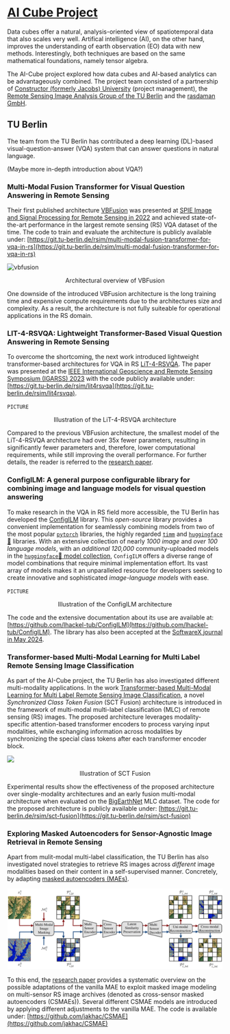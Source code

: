 # [AI Cube Project](https://eo-lab.org/en/projects/?id=12443968-ab8d-439b-8794-57d25b260406) 

Data cubes offer a natural, analysis-oriented view of spatiotemporal data that also scales very well.
Artifical intelligence (AI), on the other hand, improves the understanding of earth observation (EO) data with new methods.
Interestingly, both techniques are based on the same mathematical foundations, namely tensor algebra.

The AI-Cube project explored how data cubes and AI-based analytics
can be advantageously combined. The project team consisted of a
partnership of [Constructor (formerly Jacobs) University](https://constructor.university/)
(project management), the [Remote Sensing Image Analysis Group of the TU Berlin](https://rsim.berlin/)
and the [rasdaman GmbH](https://www.rasdaman.com/).

## TU Berlin

The team from the TU Berlin has contributed a deep learning (DL)-based visual-question-answer (VQA) system that can answer questions in natural language.

(Maybe more in-depth introduction about VQA?)

### Multi-Modal Fusion Transformer for Visual Question Answering in Remote Sensing

Their first published architecture [VBFusion](https://arxiv.org/abs/2210.04510) was presented at [SPIE Image and Signal Processing for Remote Sensing in 2022](https://spie.org/spie-sensors-imaging/presentation/Multi-modal-fusion-transformer-for-visual-question-answering-in-remote/12267-21#_=_)
and achieved state-of-the-art performance in the largest remote sensing (RS) VQA dataset of the time.
The code to train and evaluate the architecture is publicly available under:
[https://git.tu-berlin.de/rsim/multi-modal-fusion-transformer-for-vqa-in-rs](https://git.tu-berlin.de/rsim/multi-modal-fusion-transformer-for-vqa-in-rs)

![vbfusion](https://git.tu-berlin.de/rsim/multi-modal-fusion-transformer-for-vqa-in-rs/-/raw/main/model.png)
<p align="center">Architectural overview of VBFusion</p>

One downside of the introduced VBFusion architecture is the long training time and expensive compute requirements due to the architectures size and complexity.
As a result, the architecture is not fully suiteable for operational applications in the RS domain.

### LIT-4-RSVQA: Lightweight Transformer-Based Visual Question Answering in Remote Sensing

To overcome the shortcoming, the next work introduced lightweight transformer-based architectures for VQA in RS [LiT-4-RSVQA](https://arxiv.org/abs/2306.00758).
The paper was presented at the [IEEE International Geoscience and Remote Sensing Symposium (IGARSS) 2023](https://ieeexplore.ieee.org/document/10281674)
with the code publicly available under: [https://git.tu-berlin.de/rsim/lit4rsvqa](https://git.tu-berlin.de/rsim/lit4rsvqa).

`PICTURE`
<p align="center">Illustration of the LiT-4-RSVQA architecture</p>

Compared to the previous VBFusion architecture, the smallest model of the LiT-4-RSVQA architecture had over 35x fewer parameters, resulting
in significantly fewer parameters and, therefore, lower computational requirements, while still improving the overall performance.
For further details, the reader is referred to the [research paper](https://arxiv.org/pdf/2306.00758.pdf).

### ConfigILM: A general purpose configurable library for combining image and language models for visual question answering

To make research in the VQA in RS field more accessible, the TU Berlin has developed the [ConfigILM](https://github.com/lhackel-tub/ConfigILM) library.
This _open-source_ library provides a convenient implementation for seamlessly combining models
from two of the most popular [`pytorch`](https://pytorch.org/) libraries,
the highly regarded [`timm`](https://github.com/rwightman/pytorch-image-models) and [`huggingface`🤗](https://huggingface.co/) libraries.
With an extensive collection of nearly _1000 image_ and _over 100 language models_,
with an _additional 120,000_ community-uploaded models in the [`huggingface`🤗 model collection](https://huggingface.co/models),
`ConfigILM` offers a diverse range of model combinations that require minimal implementation effort.
Its vast array of models makes it an unparalleled resource for developers seeking to create
innovative and sophisticated _image-language models_ with ease.

`PICTURE`
<p align="center">Illustration of the ConfigILM architecture</p>

The code and the extensive documentation about its use are available at: [https://github.com/lhackel-tub/ConfigILM](https://github.com/lhackel-tub/ConfigILM).
The library has also been accepted at the [SoftwareX journal in May 2024](https://www.sciencedirect.com/science/article/pii/S235271102400102X).

### Transformer-based Multi-Modal Learning for Multi Label Remote Sensing Image Classification

As part of the AI-Cube project, the TU Berlin has also investigated different multi-modality applications.
In the work [Transformer-based Multi-Modal Learning for Multi Label Remote Sensing Image Classification](https://arxiv.org/abs/2306.01523), a novel
_Synchronized Class Token Fusion_ (SCT Fusion) architecture is introduced in the framework of multi-modal multi-label classification (MLC) of remote sensing
(RS) images. The proposed architecture leverages modality-specific attention-based transformer encoders to process varying input modalities, while exchanging information across
modalities by synchronizing the special class tokens after each transformer encoder block.

![](https://git.tu-berlin.de/rsim/sct-fusion/-/raw/main/sct_fusion.png)
<p align="center">Illustration of SCT Fusion</p>

Experimental results show the effectiveness of the proposed architecture over single-modality architectures and an early fusion multi-modal
architecture when evaluated on the [BigEarthNet](https://bigearth.net/) MLC dataset.
The code for the proposed architecture is publicly available under: [https://git.tu-berlin.de/rsim/sct-fusion](https://git.tu-berlin.de/rsim/sct-fusion)

### Exploring Masked Autoencoders for Sensor-Agnostic Image Retrieval in Remote Sensing

Apart from mulit-modal multi-label classification, the TU Berlin has also investigated novel strategies to retrieve
RS images across _different_ image modalities based on their content in a self-supervised manner.
Concretely, by adapting [masked autoencoders (MAEs)](https://arxiv.org/abs/2111.06377).

![](https://github.com/jakhac/CSMAE/blob/main/csmae.png?raw=true)

To this end, the [research paper](https://arxiv.org/abs/2401.07782) provides a systematic overview on the possible adaptations of the vanilla MAE to exploit masked image modeling on
multi-sensor RS image archives (denoted as cross-sensor masked autoencoders (CSMAEs)). 
Several different CSMAE models are introduced by applying different adjustments to the vanilla MAE.
The code is available under: [https://github.com/jakhac/CSMAE](https://github.com/jakhac/CSMAE)

